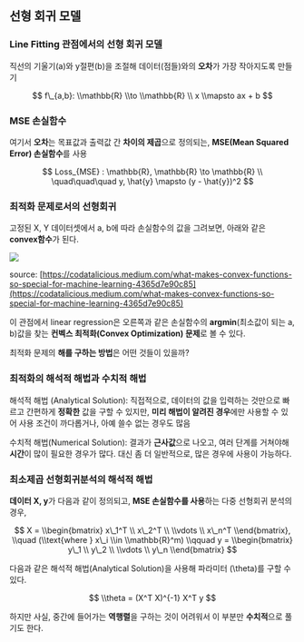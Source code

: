 ## 선형 회귀 모델

### Line Fitting 관점에서의 선형 회귀 모델

직선의 기울기(a)와 y절편(b)을 조절해 데이터(점들)와의 **오차**가 가장 작아지도록 만들기

$$  
f\_{a,b}: \\mathbb{R} \\to \\mathbb{R} \\  
x \\mapsto ax + b  
$$

### MSE 손실함수

여기서 **오차**는 목표값과 출력값 간 **차이의 제곱**으로 정의되는, **MSE(Mean Squared Error) 손실함수**를 사용

$$
Loss_{MSE} : \mathbb{R}, \mathbb{R} \to \mathbb{R} \\
\quad\quad\quad y, \hat{y} \mapsto (y - \hat{y})^2
$$


### 최적화 문제로서의 선형회귀

고정된 X, Y 데이터셋에서 a, b에 따라 손실함수의 값을 그려보면, 아래와 같은 **convex함수**가 된다.

![](https://miro.medium.com/v2/resize:fit:1180/format:webp/0*hk3v9ZcPjToCfGIg.png)

source: [https://codatalicious.medium.com/what-makes-convex-functions-so-special-for-machine-learning-4365d7e90c85](https://codatalicious.medium.com/what-makes-convex-functions-so-special-for-machine-learning-4365d7e90c85)

이 관점에서 linear regression은 오른쪽과 같은 손실함수의 **argmin**(최소값이 되는 a, b)값을 찾는 **컨벡스 최적화(Convex Optimization) 문제**로 볼 수 있다.

최적화 문제의 **해를 구하는 방법**은 어떤 것들이 있을까?

### 최적화의 해석적 해법과 수치적 해법

해석적 해법 (Analytical Solution): 직접적으로, 데이터의 값을 입력하는 것만으로 빠르고 간편하게 **정확한** 값을 구할 수 있지만, **미리 해법이 알려진 경우**에만 사용할 수 있어 사용 조건이 까다롭거나, 아예 쓸수 없는 경우도 많음

수치적 해법(Numerical Solution): 결과가 **근사값**으로 나오고, 여러 단계를 거쳐야해 **시간**이 많이 필요한 경우가 많다. 대신 좀 더 일반적으로, 많은 경우에 사용이 가능하다.

### 최소제곱 선형회귀분석의 해석적 해법

**데이터 X, y**가 다음과 같이 정의되고, **MSE 손실함수를 사용**하는 다중 선형회귀 분석의 경우,

$$  
X = \\begin{bmatrix}  
x\_1^T \\  
x\_2^T \\  
\\vdots \\  
x\_n^T  
\\end{bmatrix}, \\quad (\\text{where } x\_i \\in \\mathbb{R}^m)  
\\qquad  
y = \\begin{bmatrix}  
y\_1 \\  
y\_2 \\  
\\vdots \\  
y\_n  
\\end{bmatrix}  
$$

다음과 같은 해석적 해법(Analytical Solution)을 사용해 파라미터 (\\theta)를 구할 수 있다.

$$  
\\theta = (X^T X)^{-1} X^T y  
$$

하지만 사실, 중간에 들어가는 **역행렬**을 구하는 것이 어려워서 이 부분만 **수치적**으로 풀기도 한다.
